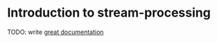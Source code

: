 # Introduction to stream-processing

TODO: write [great documentation](http://jacobian.org/writing/great-documentation/what-to-write/)
